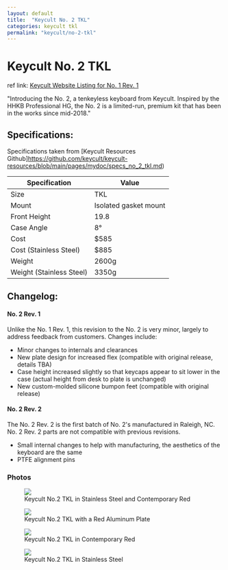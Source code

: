 ```yaml
---
layout: default
title:  "Keycult No. 2 TKL"
categories: keycult tkl
permalink: "keycult/no-2-tkl"
---
```

# Keycult No. 2 TKL

ref link: [Keycult Website Listing for No. 1 Rev. 1](https://keycult.com/pages/about-the-no-2)

"Introducing the No. 2, a tenkeyless keyboard from Keycult. Inspired by the HHKB Professional HG, the No. 2 is a limited-run, premium kit that has been in the works since mid-2018."

## Specifications:
Specifications taken from [Keycult Resources Github]https://github.com/keycult/keycult-resources/blob/main/pages/mydoc/specs_no_2_tkl.md)

| Specification | Value |
|---|---|
| Size | TKL |
| Mount | Isolated gasket mount |
| Front Height | 19.8 |
| Case Angle | 8° |
| Cost | $585 |
| Cost (Stainless Steel) | $885 |
| Weight | 2600g |
| Weight (Stainless Steel) | 3350g |

## Changelog:

#### No. 2 Rev. 1

Unlike the No. 1 Rev. 1, this revision to the No. 2 is very minor, largely to address feedback from customers. Changes include:

  -  Minor changes to internals and clearances
  -  New plate design for increased flex (compatible with original release, details TBA)
  -  Case height increased slightly so that keycaps appear to sit lower in the case (actual height from desk to plate is unchanged)
  -  New custom-molded silicone bumpon feet (compatible with original release)

#### No. 2 Rev. 2

The No. 2 Rev. 2 is the first batch of No. 2's manufactured in Raleigh, NC. No. 2 Rev. 2 parts are not compatible with previous revisions.

  -  Small internal changes to help with manufacturing, the aesthetics of the keyboard are the same
  -  PTFE alignment pins


### Photos
<figure>
  <img src="{{ 'assets/images/keycult/no-2-tkl/keycult-no-2-tkl-all-colors.png' | relative_url }}">
  <figcaption>Keycult No.2 TKL in Stainless Steel and Contemporary Red</figcaption>
</figure>

<figure>
  <img src="{{ 'assets/images/keycult/no-2-tkl/keycult-no-2-tkl.png' | relative_url }}">
  <figcaption>Keycult No.2 TKL with a Red Aluminum Plate</figcaption>
</figure>

<figure>
  <img src="{{ 'assets/images/keycult/no-2-tkl/keycult-no-2-tkl-red-rear.png' | relative_url }}">
  <figcaption>Keycult No.2 TKL in Contemporary Red</figcaption>
</figure>

<figure>
  <img src="{{ 'assets/images/keycult/no-2-tkl/keycult-no-2-tkl-ss-rear.png' | relative_url }}">
  <figcaption>Keycult No.2 TKL in Stainless Steel</figcaption>
</figure>
